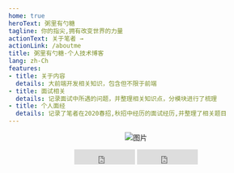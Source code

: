 ```yaml
---
home: true
heroText: 粥里有勺糖
tagline: 你的指尖,拥有改变世界的力量
actionText: 关于笔者 →
actionLink: /aboutme
title: 粥里有勺糖-个人技术博客
lang: zh-Ch
features:
- title: 关于内容
  details: 大前端开发相关知识，包含但不限于前端
- title: 面试相关
  details: 记录面试中所遇的问题，并整理相关知识点，分模块进行了梳理
- title: 个人面经
  details: 记录了笔者在2020春招,秋招中经历的面试经历,并整理了相关题目
---
```


<center>

![图片](https://img.cdn.sugarat.top/mdImg/MTYwNDcyMTQ4NTMyOA==604721485328)

<iframe src="https://ghbtns.com/github-btn.html?user=atqq&repo=sugar-blog&type=star&count=true&size=large" frameborder="0" scrolling="0" width="120" height="30" title="GitHub"></iframe>
<iframe src="https://ghbtns.com/github-btn.html?user=atqq&repo=sugar-blog&type=fork&count=true&size=large" frameborder="0" scrolling="0" width="120" height="30" title="GitHub"></iframe>

</center>

<tongji/>